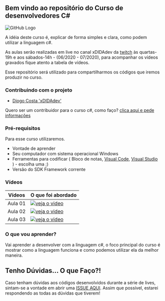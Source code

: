## Bem vindo ao repositório do Curso de desenvolvedores C#

![GitHub Logo](https://i.postimg.cc/gkzxmXrg/logo-gith-curso.png)

A idéia deste curso é, explicar de forma simples e clara, como podem utilizar a linguagem c#. 

As aulas serão realizadas em live no canal xDIDAdev da [twitch](https://twitch.tv/xdidadev) às quartas-19h e aos sábados-14h - (06/2020 - 07/2020), para acompanhar os vídeos gravados fique atento a tabela de vídeos. 

Esse repositório será utilizado para compartilharmos os códigos que iremos produzir no curso.

### Contribuindo com o projeto

* [Diogo Costa 'xDIDAdev'](https://twitter.com/diogotj)

Quero ser um contribuidor para o curso c#, como faço? [clica aqui e pede informações](mailto:diogo@codigocentral.com.br)

### Pré-requisitos

Para esse curso utilizaremos.

* Vontade de aprender
* Seu computador com sistema operacional Windows
* Ferramentas para codificar ( Bloco de notas, [Visual Code](https://code.visualstudio.com/), [Visual Studio](https://visualstudio.microsoft.com/pt-br/vs/community/) ) - escolha uma ;)
* Versão do SDK Framework corrente

### Vídeos

Vídeos | O que foi abordado
------------ | -------------
Aula 01 | [![veja o video](https://i.imgur.com/vKb2F1B.png)](https://www.youtube.com/watch?v=ln1yVkAwK4w&t=4s)
Aula 02 | [![veja o video](https://i.imgur.com/vKb2F1B.png)](https://www.youtube.com/watch?v=TqWieWO_IfM) 
Aula 03 | [![veja o video](https://i.imgur.com/vKb2F1B.png)](https://www.youtube.com/watch?v=K8koLXWDsbw) 

### O que vou aprender?

Vai aprender a desenvolver com a linguagem c#, o foco principal do curso é mostrar como a linguagem funciona e como podemos utilizar ela da melhor maneira.

## Tenho Dúvidas... O que Faço?!

Caso tenham dúvidas aos códigos desenvolvidos durante a série de lives, sintam-se a vontade em abrir uma [ISSUE AQUI](https://github.com/diogocsbr/curso-desenvolvedor-csharp/issues). Assim que possível, estarei respondendo as todas as dúvidas que tiverem!
